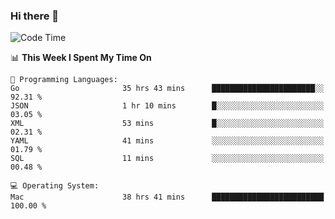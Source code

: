 ### Hi there 👋

<!--
**CrazyCollin/crazycollin** is a ✨ _special_ ✨ repository because its `README.md` (this file) appears on your GitHub profile.

Here are some ideas to get you started:

- 🔭 I’m currently working on ...
- 🌱 I’m currently learning ...
- 👯 I’m looking to collaborate on ...
- 🤔 I’m looking for help with ...
- 💬 Ask me about ...
- 📫 How to reach me: ...
- 😄 Pronouns: ...
- ⚡ Fun fact: ...
-->

<!--START_SECTION:waka-->
![Code Time](http://img.shields.io/badge/Code%20Time-2%2C688%20hrs%2059%20mins-blue)

📊 **This Week I Spent My Time On** 

```text
💬 Programming Languages: 
Go                       35 hrs 43 mins      ███████████████████████░░   92.31 % 
JSON                     1 hr 10 mins        █░░░░░░░░░░░░░░░░░░░░░░░░   03.05 % 
XML                      53 mins             █░░░░░░░░░░░░░░░░░░░░░░░░   02.31 % 
YAML                     41 mins             ░░░░░░░░░░░░░░░░░░░░░░░░░   01.79 % 
SQL                      11 mins             ░░░░░░░░░░░░░░░░░░░░░░░░░   00.48 % 

💻 Operating System: 
Mac                      38 hrs 41 mins      █████████████████████████   100.00 % 
```


<!--END_SECTION:waka-->
